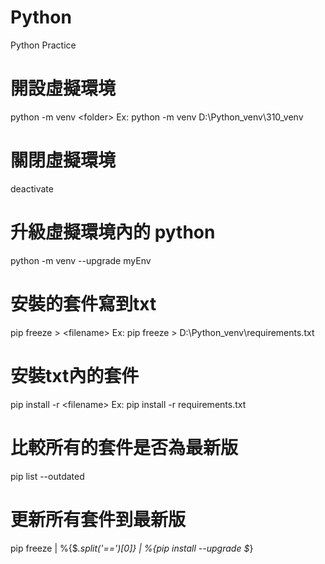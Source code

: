 # Python
Python Practice


# 開設虛擬環境
python -m venv <path>\<folder> 
Ex: python -m venv D:\Python_venv\310_venv

# 關閉虛擬環境
deactivate

# 升級虛擬環境內的 python
python -m venv --upgrade myEnv

# 安裝的套件寫到txt
pip freeze > <path>\<filename>
Ex: pip freeze > D:\Python_venv\requirements.txt

# 安裝txt內的套件
pip install -r <path>\<filename>
Ex: pip install -r requirements.txt

# 比較所有的套件是否為最新版
pip list --outdated

# 更新所有套件到最新版
pip freeze | %{$_.split('==')[0]} | %{pip install --upgrade $_}